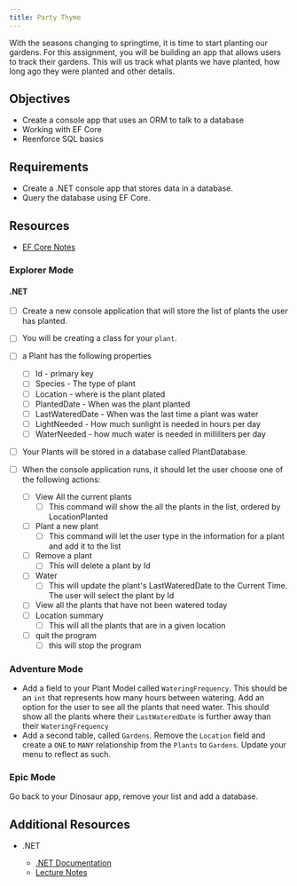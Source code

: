 ```yaml
---
title: Party Thyme
---
```


With the seasons changing to springtime, it is time to start planting our gardens. For this assignment, you will be building an app that allows users to track their gardens. This will us track what plants we have planted, how long ago they were planted and other details.

## Objectives

- Create a console app that uses an ORM to talk to a database
- Working with EF Core
- Reenforce SQL basics

## Requirements

- Create a .NET console app that stores data in a database.
- Query the database using EF Core.

## Resources

- [EF Core Notes](https://suncoast.io/handbook/curriculum/back-end/full-stack-i/lecture/dotnet/04-entity-framework/)

### Explorer Mode

#### .NET

- [ ] Create a new console application that will store the list of plants the user has planted.
- [ ] You will be creating a class for your `plant`.
- [ ] a Plant has the following properties

  - [ ] Id - primary key
  - [ ] Species - The type of plant
  - [ ] Location - where is the plant plated
  - [ ] PlantedDate - When was the plant planted
  - [ ] LastWateredDate - When was the last time a plant was water
  - [ ] LightNeeded - How much sunlight is needed in hours per day
  - [ ] WaterNeeded - how much water is needed in milliliters per day

- [ ] Your Plants will be stored in a database called PlantDatabase.
- [ ] When the console application runs, it should let the user choose one of the following actions:
  - [ ] View All the current plants
    - [ ] This command will show the all the plants in the list, ordered by LocationPlanted
  - [ ] Plant a new plant
    - [ ] This command will let the user type in the information for a plant and add it to the list
  - [ ] Remove a plant
    - [ ] This will delete a plant by Id
  - [ ] Water
    - [ ] This will update the plant's LastWateredDate to the Current Time. The user will select the plant by Id
  - [ ] View all the plants that have not been watered today
  - [ ] Location summary
    - [ ] This will all the plants that are in a given location
  - [ ] quit the program
    - [ ] this will stop the program

### Adventure Mode

- Add a field to your Plant Model called `WateringFrequency`. This should be an `int` that represents how many hours between watering. Add an option for the user to see all the plants that need water. This should show all the plants where their `LastWateredDate` is further away than their `WateringFrequency`
- Add a second table, called `Gardens`. Remove the `Location` field and create a `ONE` to `MANY` relationship from the `Plants` to `Gardens`. Update your menu to reflect as such.

### Epic Mode

Go back to your Dinosaur app, remove your list and add a database.

## Additional Resources

- .NET

  - [.NET Documentation](https://docs.microsoft.com/en-us/dotnet/)
  - [Lecture Notes](https://suncoast.io/handbook/curriculum/back-end/full-stack-i/lecture/dotnet)
